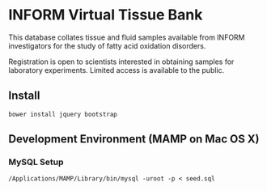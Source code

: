 # INFORM Virtual Tissue Bank

This database collates tissue and fluid samples available from INFORM investigators for the study of fatty acid oxidation disorders.

Registration is open to scientists interested in obtaining samples for laboratory experiments. Limited access is available to the public.

## Install

	bower install jquery bootstrap

## Development Environment (MAMP on Mac OS X)
### MySQL Setup
    /Applications/MAMP/Library/bin/mysql -uroot -p < seed.sql